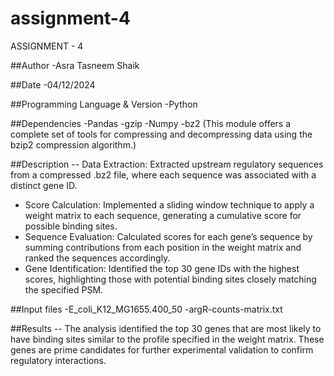 # assignment-4
ASSIGNMENT - 4

##Author
-Asra Tasneem Shaik

##Date
-04/12/2024

##Programming Language & Version
-Python

##Dependencies
-Pandas
-gzip
-Numpy
-bz2 (This module offers a complete set of tools for compressing and decompressing data using the bzip2 compression algorithm.)


##Description
-- Data Extraction: Extracted upstream regulatory sequences from a compressed .bz2 file, where each sequence was associated with a distinct gene ID.
- Score Calculation: Implemented a sliding window technique to apply a weight matrix to each sequence, generating a cumulative score for possible binding sites.
- Sequence Evaluation: Calculated scores for each gene’s sequence by summing contributions from each position in the weight matrix and ranked the sequences accordingly.
- Gene Identification: Identified the top 30 gene IDs with the highest scores, highlighting those with potential binding sites closely matching the specified PSM.


##Input files
-E_coli_K12_MG1655.400_50
-argR-counts-matrix.txt


##Results
-- The analysis identified the top 30 genes that are most likely to have binding sites similar to the profile specified in the weight matrix. These genes are prime candidates for further experimental validation to confirm regulatory interactions.
